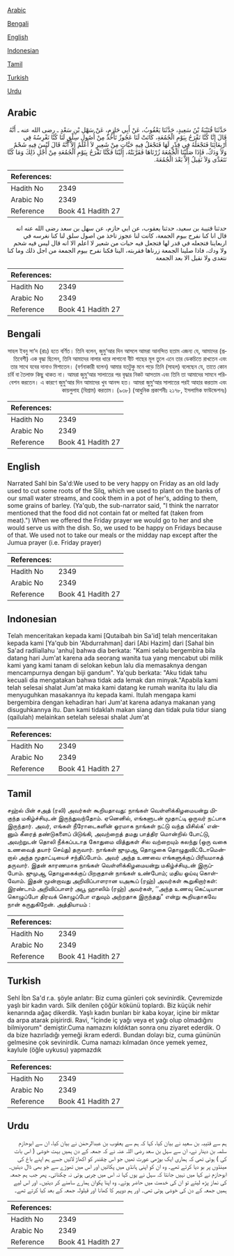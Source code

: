 [Arabic](#arabic)

[Bengali](#bengali)

[English](#english)

[Indonesian](#indonesian)

[Tamil](#tamil)

[Turkish](#turkish)

[Urdu](#urdu)

## Arabic


<div dir="rtl" lang="ar" style={{fontSize:'larger',backgroundColor:'#f8f9fa',padding:20}}>
حَدَّثَنَا قُتَيْبَةُ بْنُ سَعِيدٍ، حَدَّثَنَا يَعْقُوبُ، عَنْ أَبِي حَازِمٍ، عَنْ سَهْلِ بْنِ سَعْدٍ ـ رضى الله عنه ـ أَنَّهُ قَالَ إِنَّا كُنَّا نَفْرَحُ بِيَوْمِ الْجُمُعَةِ، كَانَتْ لَنَا عَجُوزٌ تَأْخُذُ مِنْ أُصُولِ سِلْقٍ لَنَا كُنَّا نَغْرِسُهُ فِي أَرْبِعَائِنَا فَتَجْعَلُهُ فِي قِدْرٍ لَهَا فَتَجْعَلُ فِيهِ حَبَّاتٍ مِنْ شَعِيرٍ لاَ أَعْلَمُ إِلاَّ أَنَّهُ قَالَ لَيْسَ فِيهِ شَحْمٌ وَلاَ وَدَكٌ، فَإِذَا صَلَّيْنَا الْجُمُعَةَ زُرْنَاهَا فَقَرَّبَتْهُ، إِلَيْنَا فَكُنَّا نَفْرَحُ بِيَوْمِ الْجُمُعَةِ مِنْ أَجْلِ ذَلِكَ وَمَا كُنَّا نَتَغَدَّى وَلاَ نَقِيلُ إِلاَّ بَعْدَ الْجُمُعَةَ‏.‏
</div>
<div style={{backgroundColor:'#f8f9fa',padding:20, marginBottom: 10}}><table> <thead> <tr> <th>References:</th> <th></th> </tr> </thead> <tbody><tr><td>Hadith No</td><td>2349</td></tr><tr><td>Arabic No</td><td>2349</td></tr><tr><td>Reference</td><td>Book 41 Hadith 27</td></tr></tbody></table></div>


<div dir="rtl" lang="ar" style={{fontSize:'larger',backgroundColor:'#f8f9fa',padding:20}}>
حدثنا قتيبة بن سعيد، حدثنا يعقوب، عن ابي حازم، عن سهل بن سعد رضى الله عنه انه قال انا كنا نفرح بيوم الجمعة، كانت لنا عجوز تاخذ من اصول سلق لنا كنا نغرسه في اربعاينا فتجعله في قدر لها فتجعل فيه حبات من شعير لا اعلم الا انه قال ليس فيه شحم ولا ودك، فاذا صلينا الجمعة زرناها فقربته، الينا فكنا نفرح بيوم الجمعة من اجل ذلك وما كنا نتغدى ولا نقيل الا بعد الجمعة
</div>
<div style={{backgroundColor:'#f8f9fa',padding:20, marginBottom: 10}}><table> <thead> <tr> <th>References:</th> <th></th> </tr> </thead> <tbody><tr><td>Hadith No</td><td>2349</td></tr><tr><td>Arabic No</td><td>2349</td></tr><tr><td>Reference</td><td>Book 41 Hadith 27</td></tr></tbody></table></div>

## Bengali


<div dir="rtl" lang="bn" style={{fontSize:'larger',backgroundColor:'#f8f9fa',padding:20}}>
সাহল ইবনু সা‘দ (রাঃ) হতে বর্ণিত। তিনি বলেন, জুমু‘আর দিন আসলে আমরা আনন্দিত হতাম এজন্য যে, আমাদের (প্রতিবেশী) এক বৃদ্ধা ছিলেন, তিনি আমাদের নালার ধারে লাগানো বীট গাছের মূল তুলে এনে তার ডেকচিতে রাখতেন এবং তার সাথে যবের দানাও মিশাতেন। (বর্ণনাকারী বলেন) আমার যতটুকু মনে পড়ে তিনি (সাহল) বলেছেন যে, তাতে কোন চর্বি বা তৈলাক্ত কিছু থাকত না। আমরা জুমু‘আর সালাতের পর বৃদ্ধার নিকট আসতাম এবং তিনি তা আমাদের সামনে পরিবেশন করতেন। এ কারণে জুমু‘আর দিন আমাদের খুব আনন্দ হত। আমরা জুমু‘আর সালাতের পরই আহার করতাম এবং কায়লুলাহ (বিশ্রাম) করতাম। (৯৩৮) (আধুনিক প্রকাশনীঃ ২১৭৮, ইসলামিক ফাউন্ডেশনঃ)
</div>
<div style={{backgroundColor:'#f8f9fa',padding:20, marginBottom: 10}}><table> <thead> <tr> <th>References:</th> <th></th> </tr> </thead> <tbody><tr><td>Hadith No</td><td>2349</td></tr><tr><td>Arabic No</td><td>2349</td></tr><tr><td>Reference</td><td>Book 41 Hadith 27</td></tr></tbody></table></div>

## English


<div dir="ltr" lang="en" style={{fontSize:'larger',backgroundColor:'#f8f9fa',padding:20}}>
Narrated Sahl bin Sa'd:We used to be very happy on Friday as an old lady used to cut some roots of the Silq, which we used to plant on the banks of our small water streams, and cook them in a pot of her's, adding to them, some grains of barley. (Ya'qub, the sub-narrator said, "I think the narrator mentioned that the food did not contain fat or melted fat (taken from meat).") When we offered the Friday prayer we would go to her and she would serve us with the dish. So, we used to be happy on Fridays because of that. We used not to take our meals or the midday nap except after the Jumua prayer (i.e. Friday prayer)
</div>
<div style={{backgroundColor:'#f8f9fa',padding:20, marginBottom: 10}}><table> <thead> <tr> <th>References:</th> <th></th> </tr> </thead> <tbody><tr><td>Hadith No</td><td>2349</td></tr><tr><td>Arabic No</td><td>2349</td></tr><tr><td>Reference</td><td>Book 41 Hadith 27</td></tr></tbody></table></div>

## Indonesian


<div dir="ltr" lang="id" style={{fontSize:'larger',backgroundColor:'#f8f9fa',padding:20}}>
Telah menceritakan kepada kami [Qutaibah bin Sa'id] telah menceritakan kepada kami [Ya'qub bin 'Abdurrahman] dari [Abi Hazim] dari [Sahal bin Sa'ad radliallahu 'anhu] bahwa dia berkata: "Kami selalu bergembira bila datang hari Jum'at karena ada seorang wanita tua yang mencabut ubi milik kami yang kami tanam di selokan kebun lalu dia memasaknya dengan mencampurnya dengan biji gandum". Ya'qub berkata: "Aku tidak tahu kecuali dia mengatakan bahwa tidak ada lemak dan minyak."Apabila kami telah selesai shalat Jum'at maka kami datang ke rumah wanita itu lalu dia menyuguhkan masakannya itu kepada kami. Itulah mengapa kami bergembira dengan kehadiran hari Jum'at karena adanya makanan yang disuguhkannya itu. Dan kami tidaklah makan siang dan tidak pula tidur siang (qailulah) melainkan setelah selesai shalat Jum'at
</div>
<div style={{backgroundColor:'#f8f9fa',padding:20, marginBottom: 10}}><table> <thead> <tr> <th>References:</th> <th></th> </tr> </thead> <tbody><tr><td>Hadith No</td><td>2349</td></tr><tr><td>Arabic No</td><td>2349</td></tr><tr><td>Reference</td><td>Book 41 Hadith 27</td></tr></tbody></table></div>

## Tamil


<div dir="ltr" lang="ta" style={{fontSize:'larger',backgroundColor:'#f8f9fa',padding:20}}>
சஹ்ல் பின் சஅத் (ரலி) அவர்கள் கூறியதாவது: நாங்கள் வெள்ளிக்கிழமையன்று மிகுந்த மகிழ்ச்சியுடன் இருந்துவந்தோம். ஏனெனில், எங்களுடன் மூதாட்டி ஒருவர் நட்பாக இருந்தார். அவர், எங்கள் நீரோடைகளின் ஓரமாக நாங்கள் நட்டு வந்த யிசில்க்’ என்னும் கீரைத் தண்டுகளைப் பிடுங்கி, அவற்றைத் தமது பாத்திர மொன்றில் போட்டு, அவற்றுடன் தொலி நீக்கப்படாத கோதுமை வித்துகள் சில வற்றையும் கலந்து (ஒரு வகை உணவைத் தயார் செய்து) தருவார். நாங்கள் ஜுமுஆ தொழுகை தொழுதுவிட்டோமென்றால் அந்த மூதாட்டியைச் சந்திப்போம். அவர் அந்த உணவை எங்களுக்குப் பிரியமாகத் தருவார். இதன் காரணமாக நாங்கள் வெள்ளிக்கிழமையன்று மகிழ்ச்சியுடன் இருப்போம். ஜுமுஆ தொழுகைக்குப் பிறகுதான் நாங்கள் உண்போம்; மதிய ஓய்வு கொள்வோம். இதன் மூன்றாவது அறிவிப்பாளரான யஅகூப் (ரஹ்) அவர்கள் கூறுகிறார்கள்: இரண்டாம் அறிவிப்பாளர் அபூ ஹாஸிம் (ரஹ்) அவர்கள், ‘‘அந்த உணவு கெட்டியான கொழுப்போ திரவக் கொழுப்போ எதுவும் அற்றதாக இருந்தது” என்று கூறியதாகவே நான் கருதுகிறேன். அத்தியாயம் :
</div>
<div style={{backgroundColor:'#f8f9fa',padding:20, marginBottom: 10}}><table> <thead> <tr> <th>References:</th> <th></th> </tr> </thead> <tbody><tr><td>Hadith No</td><td>2349</td></tr><tr><td>Arabic No</td><td>2349</td></tr><tr><td>Reference</td><td>Book 41 Hadith 27</td></tr></tbody></table></div>

## Turkish


<div dir="ltr" lang="tr" style={{fontSize:'larger',backgroundColor:'#f8f9fa',padding:20}}>
Sehl İbn Sa'd r.a. şöyle anlatır: Biz cuma günleri çok sevinirdik. Çevremizde yaşlı bir kadın vardı. Silk denilen çöğür kökünü toplardı. Biz küçük nehir kenarında ağaç dikerdik. Yaşlı kadın bunları bir kaba koyar, içine bir miktar da arpa atarak pişirirdi. Ravi, "İçinde iç yağı veya et yağı olup olmadığını bilmiyorum" demiştir.Cuma namazını kıldıktan sonra onu ziyaret ederdik. O da bize hazırladığı yemeği ikram ederdi. Bundan dolayı biz, cuma gününün gelmesine çok sevinirdik. Cuma namazı kılmadan önce yemek yemez, kaylule (öğle uykusu) yapmazdık
</div>
<div style={{backgroundColor:'#f8f9fa',padding:20, marginBottom: 10}}><table> <thead> <tr> <th>References:</th> <th></th> </tr> </thead> <tbody><tr><td>Hadith No</td><td>2349</td></tr><tr><td>Arabic No</td><td>2349</td></tr><tr><td>Reference</td><td>Book 41 Hadith 27</td></tr></tbody></table></div>

## Urdu


<div dir="rtl" lang="ur" style={{fontSize:'larger',backgroundColor:'#f8f9fa',padding:20}}>
ہم سے قتیبہ بن سعید نے بیان کیا، کہا کہ ہم سے یعقوب بن عبدالرحمٰن نے بیان کیا، ان سے ابوحازم سلمہ بن دینار نے، ان سے سہل بن سعد رضی اللہ عنہ نے کہ جمعہ کے دن ہمیں بہت خوشی ( اس بات کی ) ہوتی تھی کہ ہماری ایک بوڑھی عورت تھیں جو اس چقندر کو اکھاڑ لاتیں جسے ہم اپنے باغ کی مینڈوں پر بو دیا کرتے تھے۔ وہ ان کو اپنی ہانڈی میں پکاتیں اور اس میں تھوڑے سے جَو بھی ڈال دیتیں۔ ابوحازم نے کہا میں نہیں جانتا کہ سہل نے یوں کہا نہ اس میں چربی ہوتی نہ چکنائی۔ پھر جب ہم جمعہ کی نماز پڑھ لیتے تو ان کی خدمت میں حاضر ہوتے۔ وہ اپنا پکوان ہمارے سامنے کر دیتیں۔ اور اس لیے ہمیں جمعہ کے دن کی خوشی ہوتی تھی۔ اور ہم دوپہر کا کھانا اور قیلولہ جمعہ کے بعد کیا کرتے تھے۔
</div>
<div style={{backgroundColor:'#f8f9fa',padding:20, marginBottom: 10}}><table> <thead> <tr> <th>References:</th> <th></th> </tr> </thead> <tbody><tr><td>Hadith No</td><td>2349</td></tr><tr><td>Arabic No</td><td>2349</td></tr><tr><td>Reference</td><td>Book 41 Hadith 27</td></tr></tbody></table></div>